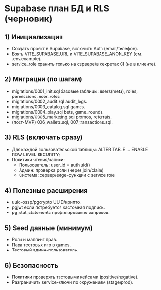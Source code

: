 ﻿# Supabase  план БД и RLS (черновик)

## 1) Инициализация
- Создать проект в Supabase, включить Auth (email/телефон).
- Взять VITE_SUPABASE_URL и VITE_SUPABASE_ANON_KEY (см. .env.example).
- service_role хранить только на сервере/в секретах CI (не в клиенте).

## 2) Миграции (по шагам)
- migrations/0001_init.sql  базовые таблицы: users(meta), roles, permissions, user_roles.
- migrations/0002_audit.sql  audit_logs.
- migrations/0003_catalog.sql  games.
- migrations/0004_play.sql  bets, game_rounds.
- migrations/0005_marketing.sql  promos, referrals.
- (пост-MVP)  006_wallets.sql,  007_transactions.sql.

## 3) RLS (включать сразу)
- Для каждой пользовательской таблицы: ALTER TABLE ... ENABLE ROW LEVEL SECURITY;
- Политики чтения/записи:
  - Пользователь: user_id = auth.uid()
  - Админ: проверка роли (через join/claim)
  - Система: сервер/edge-функции с service role

## 4) Полезные расширения
- uuid-ossp/pgcrypto  UUID/крипто.
- pgjwt  если потребуется кастомная подпись.
- pg_stat_statements  профилирование запросов.

## 5) Seed данные (минимум)
- Роли и маппинг прав.
- Пара тестовых игр в games.
- Тестовый админ-пользователь.

## 6) Безопасность
- Политики проверять тестовыми кейсами (positive/negative).
- Разграничить service-ключи по окружениям (stage/prod).
